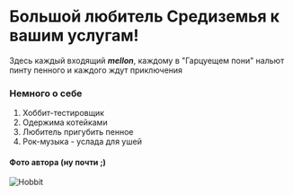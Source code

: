 # Большой любитель Средиземья к вашим услугам!

Здесь каждый входящий _**mellon**_, каждому в "Гарцуещем пони" нальют пинту пенного и каждого ждут приключения

### Немного о себе

1. Хоббит-тестировщик
2. Одержима котейками
3. Любитель пригубить пенное
4. Рок-музыка - услада для ушей

#### Фото автора (ну почти ;)

![Hobbit](https://avatars.dzeninfra.ru/get-zen_doc/4979934/pub_6068bdffa649f87c91fe432b_6068d4cf6b0f875cb5984ab6/scale_1200)